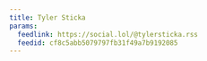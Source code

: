 ```yaml
---
title: Tyler Sticka
params:
  feedlink: https://social.lol/@tylersticka.rss
  feedid: cf8c5abb5079797fb31f49a7b9192085
---
```

